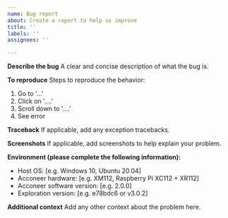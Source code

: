 ```yaml
---
name: Bug report
about: Create a report to help us improve
title: ''
labels: ''
assignees: ''

---
```


**Describe the bug**
A clear and concise description of what the bug is.

**To reproduce**
Steps to reproduce the behavior:
1. Go to '...'
2. Click on '....'
3. Scroll down to '....'
4. See error

**Traceback**
If applicable, add any exception tracebacks.

**Screenshots**
If applicable, add screenshots to help explain your problem.

**Environment (please complete the following information):**
 - Host OS: [e.g. Windows 10, Ubuntu 20.04]
 - Acconeer hardware: [e.g. XM112, Raspberry Pi XC112 + XR112]
 - Acconeer software version: [e.g. 2.0.0]
 - Exploration version: [e.g. e78bdc6 or v3.0.2]

**Additional context**
Add any other context about the problem here.
